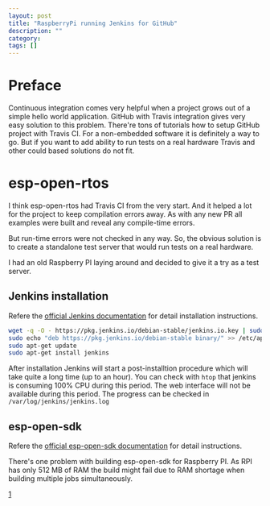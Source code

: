 ```yaml
---
layout: post
title: "RaspberryPi running Jenkins for GitHub"
description: ""
category:
tags: []
---
```


# Preface

Continuous integration comes very helpful when a project grows out of a simple
hello world application. GitHub with Travis integration gives very easy
solution to this problem. There're tons of tutorials how to setup GitHub project
with Travis CI. For a non-embedded software it is definitely a way to go. But if
you want to add ability to run tests on a real hardware Travis and other could
based solutions do not fit.

# esp-open-rtos

I think esp-open-rtos had Travis CI from the very start. And it helped a lot
for the project to keep compilation errors away. As with any new PR all
examples were built and reveal any compile-time errors.

But run-time errors were not checked in any way. So, the obvious solution is
to create a standalone test server that would run tests on a real hardware.

I had an old Raspberry PI laying around and decided to give it a try as a test
server.

## Jenkins installation

Refere the [official Jenkins documentation](1) for detail installation instructions.

```bash
wget -q -O - https://pkg.jenkins.io/debian-stable/jenkins.io.key | sudo apt-key add -
sudo echo "deb https://pkg.jenkins.io/debian-stable binary/" >> /etc/apt/sources.list
sudo apt-get update
sudo apt-get install jenkins
```

After installation Jenkins will start a post-installtion procedure which will
take quite a long time (up to an hour).
You can check with `htop` that jenkins is consuming 100% CPU during this period.
The web interface will not be available during this period.
The progress can be checked in `/var/log/jenkins/jenkins.log`

## esp-open-sdk

Refere the [official esp-open-sdk documentation](2) for detail instructions.

There's one problem with building esp-open-sdk for Raspberry PI.
As RPI has only 512 MB of RAM the build might fail due to RAM shortage when
building multiple jobs simultaneously.

[1](https://pkg.jenkins.io/debian-stable/)

